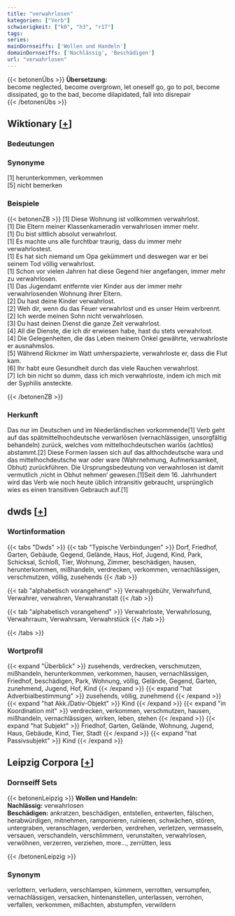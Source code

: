 ```yaml
---
title: "verwahrlosen"
kategorien: ["Verb"]
schwierigkeit: ["k0", "h3", "r17"]
tags:
series:
mainDornseiffs: ['Wollen und Handeln']
domainDornseiffs: ['Nachlässig', 'Beschädigen']
url: "verwahrlosen"
---
```


{{< betonenÜbs >}}
**Übersetzung:**  
become neglected, become overgrown, let oneself go, go to pot, become dissipated, go to the bad, become dilapidated, fall into disrepair  
{{< /betonenÜbs >}}

## Wiktionary [[+](https://de.wiktionary.org/wiki/verwahrlosen)]

### Bedeutungen

### Synonyme
[1] herunterkommen, verkommen  
[5] nicht bemerken  

### Beispiele
{{< betonenZB >}}
[1] Diese Wohnung ist vollkommen verwahrlost.  
[1] Die Eltern meiner Klassenkameradin verwahrlosen immer mehr.  
[1] Du bist sittlich absolut verwahrlost.  
[1] Es machte uns alle furchtbar traurig, dass du immer mehr verwahrlostest.  
[1] Es hat sich niemand um Opa gekümmert und deswegen war er bei seinem Tod völlig verwahrlost.  
[1] Schon vor vielen Jahren hat diese Gegend hier angefangen, immer mehr zu verwahrlosen.  
[1] Das Jugendamt entfernte vier Kinder aus der immer mehr verwahrlosenden Wohnung ihrer Eltern.  
[2] Du hast deine Kinder verwahrlost.  
[2] Weh dir, wenn du das Feuer verwahrlost und es unser Heim verbrennt.  
[2] Ich werde meinen Sohn nicht verwahrlosen.  
[3] Du hast deinen Dienst die ganze Zeit verwahrlost.  
[4] All die Dienste, die ich dir erwiesen habe, hast du stets verwahrlost.  
[4] Die Gelegenheiten, die das Leben meinem Onkel gewährte, verwahrloste er ausnahmslos.  
[5] Während Rickmer im Watt umherspazierte, verwahrloste er, dass die Flut kam.  
[6] Ihr habt eure Gesundheit durch das viele Rauchen verwahrlost.  
[7] Ich bin nicht so dumm, dass ich mich verwahrloste, indem ich mich mit der Syphilis ansteckte.  

{{< /betonenZB >}}
### Herkunft
Das nur im Deutschen und im Niederländischen vorkommende[1] Verb geht auf das spätmittelhochdeutsche verwarlōsen (vernachlässigen, unsorgfältig behandeln) zurück, welches vom mittelhochdeutschen warlōs (achtlos) abstammt.[2] Diese Formen lassen sich auf das althochdeutsche wara und das mittelhochdeutsche war oder ware (Wahrnehmung, Aufmerksamkeit, Obhut) zurückführen. Die Ursprungsbedeutung von verwahrlosen ist damit vermutlich ‚nicht in Obhut nehmen‘ gewesen.[1]Seit dem 16. Jahrhundert wird das Verb wie noch heute üblich intransitiv gebraucht, ursprünglich wies es einen transitiven Gebrauch auf.[1]  



## dwds [[+](https://www.dwds.de/wb/verwahrlosen)]

### Wortinformation
{{< tabs "Dwds" >}}
{{< tab "Typische Verbindungen" >}}
Dorf, Friedhof, Garten, Gebäude, Gegend, Gelände, Haus, Hof, Jugend, Kind, Park, Schicksal, Schloß, Tier, Wohnung, Zimmer, beschädigen, hausen, herunterkommen, mißhandeln, verdrecken, verkommen, vernachlässigen, verschmutzen, völlig, zusehends
{{< /tab >}}

{{< tab "alphabetisch vorangehend" >}}
Verwahrgebühr, Verwahrfund, Verwahrer, verwahren, Verwahranstalt
{{< /tab >}}

{{< tab "alphabetisch vorangehend" >}}
Verwahrloste, Verwahrlosung, Verwahrraum, Verwahrsam, Verwahrstück
{{< /tab >}}

{{< /tabs >}}

### Wortprofil
{{< expand "Überblick" >}} zusehends, verdrecken, verschmutzen, mißhandeln, herunterkommen, verkommen, hausen, vernachlässigen, Friedhof, beschädigen, Park, Wohnung, völlig, Gelände, Gegend, Garten, zunehmend, Jugend, Hof, Kind {{< /expand >}}
{{< expand "hat Adverbialbestimmung" >}} zusehends, völlig, zunehmend {{< /expand >}}
{{< expand "hat Akk./Dativ-Objekt" >}} Kind {{< /expand >}}
{{< expand "in Koordination mit" >}} verdrecken, verkommen, verschmutzen, hausen, mißhandeln, vernachlässigen, wirken, leben, stehen {{< /expand >}}
{{< expand "hat Subjekt" >}} Friedhof, Garten, Gelände, Wohnung, Jugend, Haus, Gebäude, Kind, Tier, Stadt {{< /expand >}}
{{< expand "hat Passivsubjekt" >}} Kind {{< /expand >}}

## Leipzig Corpora [[+](https://corpora.uni-leipzig.de/en/res?word=verwahrlosen&corpusId=deu_newscrawl-public_2018)]

### Dornseiff Sets
{{< betonenLeipzig >}}
**Wollen und Handeln:**  
**Nachlässig:** verwahrlosen  
**Beschädigen:** ankratzen, beschädigen, entstellen, entwerten, fälschen, herabwürdigen, mitnehmen, ramponieren, ruinieren, schwächen, stören, untergraben, veranschlagen, verderben, verdrehen, verletzen, vermasseln, versauen, verschandeln, verschlimmern, verunstalten, verwahrlosen, verwöhnen, verzerren, verziehen, more..., zerrütten, less  

{{< /betonenLeipzig >}}

### Synonym
verlottern, verludern, verschlampen, kümmern, verrotten, versumpfen, vernachlässigen, versacken, hintenanstellen, unterlassen, verrohen, verfallen, verkommen, mißachten, abstumpfen, verwildern

